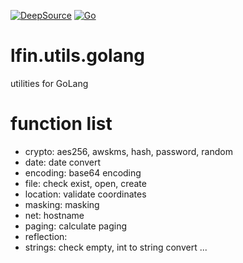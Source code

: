 [![DeepSource](https://deepsource.io/gh/lfin-open/lfin.utils.golang.svg/?label=active+issues&show_trend=true&token=X_N6yHamPQT9n3u955Ey4KPY)](https://deepsource.io/gh/lfin-open/lfin.utils.golang/?ref=repository-badge)
[![Go](https://github.com/lfin-open/lfin.utils.golang/actions/workflows/go_test_report_deepsource.yml/badge.svg)](https://github.com/lfin-open/lfin.utils.golang/actions/workflows/go_test_report_deepsource.yml)

# lfin.utils.golang
utilities for GoLang

# function list
- crypto: aes256, awskms, hash, password, random
- date: date convert 
- encoding: base64 encoding 
- file: check exist, open, create
- location: validate coordinates
- masking: masking 
- net: hostname
- paging: calculate paging 
- reflection: 
- strings: check empty, int to string convert ...